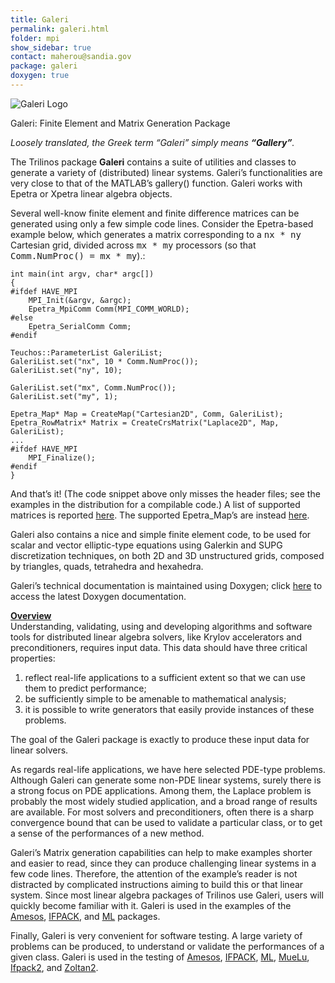 ```yaml
---
title: Galeri
permalink: galeri.html
folder: mpi
show_sidebar: true
contact: maherou@sandia.gov
package: galeri
doxygen: true
---
```


![Galeri Logo](images/galeri.png)

Galeri: Finite Element and Matrix Generation Package

_Loosely translated, the Greek term “Galeri” simply means **“Gallery”**._

The Trilinos package **Galeri** contains a suite of utilities and classes to generate a variety of (distributed) linear systems.
Galeri’s functionalities are very close to that of the MATLAB’s gallery() function.  Galeri works with Epetra or Xpetra
linear algebra objects.

Several well-know finite element and finite difference matrices can be generated using only a few simple code lines.
Consider the Epetra-based example below, which generates a matrix corresponding to a <tt>nx * ny</tt> Cartesian grid,
divided across <tt>mx * my</tt> processors (so that <tt>Comm.NumProc() = mx * my</tt>).:



    int main(int argv, char* argc[])
    {
    #ifdef HAVE_MPI
        MPI_Init(&argv, &argc);
        Epetra_MpiComm Comm(MPI_COMM_WORLD);
    #else
        Epetra_SerialComm Comm;
    #endif

    Teuchos::ParameterList GaleriList;
    GaleriList.set("nx", 10 * Comm.NumProc());
    GaleriList.set("ny", 10);

    GaleriList.set("mx", Comm.NumProc());
    GaleriList.set("my", 1);

    Epetra_Map* Map = CreateMap("Cartesian2D", Comm, GaleriList);
    Epetra_RowMatrix* Matrix = CreateCrsMatrix("Laplace2D", Map, GaleriList);
    ...
    #ifdef HAVE_MPI
        MPI_Finalize();
    #endif
    }



And that’s it! (The code snippet above only misses the header files; see the examples in the distribution for a compilable code.) A list of supported matrices is reported
[here](http://trilinos.org/docs/dev/packages/galeri/doc/html/gl_GalleryCrsMatrix.html). The supported Epetra_Map’s are instead
[here](http://trilinos.org/docs/dev/packages/galeri/doc/html/gl_GalleryMaps.html).

Galeri also contains a nice and simple finite element code, to be used for scalar and vector elliptic-type equations using Galerkin and SUPG discretization techniques, on both 2D and 3D unstructured grids,
composed by triangles, quads, tetrahedra and hexahedra.

Galeri’s technical documentation is maintained using Doxygen; click [here](http://trilinos.org/docs/dev/packages/galeri/doc/html/index.html) to access the latest Doxygen documentation.

<span style="text-decoration: underline;">**Overview**</span>  
Understanding, validating, using and developing algorithms and software tools for distributed linear algebra solvers, like Krylov accelerators and preconditioners, requires input data. This data should have
three critical properties:

1.  reflect real-life applications to a sufficient extent so that we can use them to predict performance;
2.  be sufficiently simple to be amenable to mathematical analysis;
3.  it is possible to write generators that easily provide instances of these problems.

The goal of the Galeri package is exactly to produce these input data for linear solvers.

As regards real-life applications, we have here selected PDE-type problems. Although Galeri can generate some non-PDE linear systems, surely there is a strong focus on PDE applications. Among them, the
Laplace problem is probably the most widely studied application, and a broad range of results are available. For most solvers and preconditioners, often there is a sharp convergence bound that can be used
to validate a particular class, or to get a sense of the performances of a new method.

Galeri’s Matrix generation capabilities can help to make examples shorter and easier to read, since they can produce challenging linear systems in a few code lines. Therefore, the attention of the example’s
reader is not distracted by complicated instructions aiming to build this or that linear system. Since most linear algebra packages of Trilinos use Galeri, users will quickly become familiar with it. Galeri
is used in the examples of the [Amesos](amesos.html), [IFPACK](ifpack.html), and [ML](ml.html) packages.

Finally, Galeri is very convenient for software testing. A large variety of problems can be produced, to understand or validate the performances of a given class. Galeri is used in the testing of
[Amesos](amesos.html), [IFPACK](ifpack.html), [ML](ml.html), [MueLu](muelu.html), [Ifpack2](ifpack2.html), and [Zoltan2](zoltan2.html).
